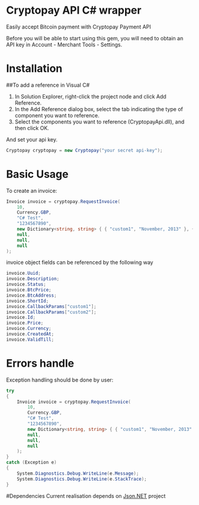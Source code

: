 # Cryptopay API C&#35; wrapper
Easily accept Bitcoin payment with Cryptopay Payment API

Before you will be able to start using this gem, you will need to obtain an API key in Account - Merchant Tools - Settings.


# Installation
##To add a reference in Visual C&#35;
1. In Solution Explorer, right-click the project node and click Add Reference.
2. In the Add Reference dialog box, select the tab indicating the type of component you want to reference.
3. Select the components you want to reference (CryptopayApi.dll), and then click OK.

And set your api key.

```csharp
Cryptopay cryptopay = new Cryptopay("your secret api-key");
```

# Basic Usage

To create an invoice:

```csharp
Invoice invoice = cryptopay.RequestInvoice(
    10,
    Currency.GBP,
    "C# Test",
    "1234567890",
    new Dictionary<string, string> { { "custom1", "November, 2013" }, { "custom2", "e-issue" } },
    null,
    null,
    null
);
```
invoice object fields can be referenced by the following way
```csharp
invoice.Uuid;
invoice.Description;
invoice.Status;
invoice.BtcPrice;
invoice.BtcAddress;
invoice.ShortId;
invoice.CallbackParams["custom1"];
invoice.CallbackParams["custom2"];
invoice.Id;
invoice.Price;
invoice.Currency;
invoice.CreatedAt;
invoice.ValidTill;
```

# Errors handle
Exception handling should be done by user:
```csharp
try
{
    Invoice invoice = cryptopay.RequestInvoice(
        10,
        Currency.GBP,
        "C# Test",
        "1234567890",
        new Dictionary<string, string> { { "custom1", "November, 2013" }, { "custom2", "e-issue" } },
        null,
        null,
        null
    );
}
catch (Exception e) 
{
    System.Diagnostics.Debug.WriteLine(e.Message);
    System.Diagnostics.Debug.WriteLine(e.StackTrace);
}

```

#Dependencies
Current realisation depends on [Json.NET](http://james.newtonking.com/json) project 
